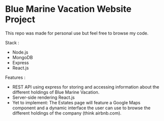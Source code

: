 # Blue Marine Vacation Website Project

This repo was made for personal use but feel free to browse my code.

Stack :
- Node.js
- MongoDB
- Express
- React.js

Features :
- REST API using express for storing and accessing information about the different holdings of Blue Marine Vacation.
- Server-side rendering React.js
- Yet to implement: The Estates page will feature a Google Maps component and a dynamic interface the user can use to browse the different holdings of the company (think airbnb.com).
